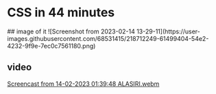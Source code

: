 <h1>CSS in 44 minutes </h1>
## image of it
![Screenshot from 2023-02-14 13-29-11](https://user-images.githubusercontent.com/68531415/218712249-61499404-54e2-4232-9f9e-7ec0c7561180.png)




## video

[Screencast from 14-02-2023 01:39:48 ALASIRI.webm](https://user-images.githubusercontent.com/68531415/218712016-52298107-59b4-445a-9cd5-abefc487dfa8.webm)

